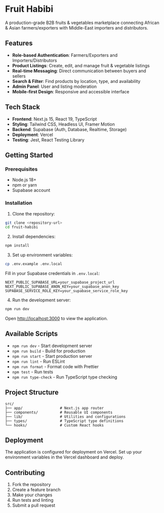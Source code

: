 # Fruit Habibi

A production-grade B2B fruits & vegetables marketplace connecting African & Asian farmers/exporters with Middle-East importers and distributors.

## Features

- **Role-based Authentication**: Farmers/Exporters and Importers/Distributors
- **Product Listings**: Create, edit, and manage fruit & vegetable listings
- **Real-time Messaging**: Direct communication between buyers and sellers
- **Search & Filter**: Find products by location, type, and availability
- **Admin Panel**: User and listing moderation
- **Mobile-first Design**: Responsive and accessible interface

## Tech Stack

- **Frontend**: Next.js 15, React 19, TypeScript
- **Styling**: Tailwind CSS, Headless UI, Framer Motion
- **Backend**: Supabase (Auth, Database, Realtime, Storage)
- **Deployment**: Vercel
- **Testing**: Jest, React Testing Library

## Getting Started

### Prerequisites

- Node.js 18+ 
- npm or yarn
- Supabase account

### Installation

1. Clone the repository:
```bash
git clone <repository-url>
cd fruit-habibi
```

2. Install dependencies:
```bash
npm install
```

3. Set up environment variables:
```bash
cp .env.example .env.local
```

Fill in your Supabase credentials in `.env.local`:
```env
NEXT_PUBLIC_SUPABASE_URL=your_supabase_project_url
NEXT_PUBLIC_SUPABASE_ANON_KEY=your_supabase_anon_key
SUPABASE_SERVICE_ROLE_KEY=your_supabase_service_role_key
```

4. Run the development server:
```bash
npm run dev
```

Open [http://localhost:3000](http://localhost:3000) to view the application.

## Available Scripts

- `npm run dev` - Start development server
- `npm run build` - Build for production
- `npm run start` - Start production server
- `npm run lint` - Run ESLint
- `npm run format` - Format code with Prettier
- `npm test` - Run tests
- `npm run type-check` - Run TypeScript type checking

## Project Structure

```
src/
├── app/                 # Next.js app router
├── components/          # Reusable UI components
├── lib/                 # Utilities and configurations
├── types/               # TypeScript type definitions
└── hooks/               # Custom React hooks
```

## Deployment

The application is configured for deployment on Vercel. Set up your environment variables in the Vercel dashboard and deploy.

## Contributing

1. Fork the repository
2. Create a feature branch
3. Make your changes
4. Run tests and linting
5. Submit a pull request
